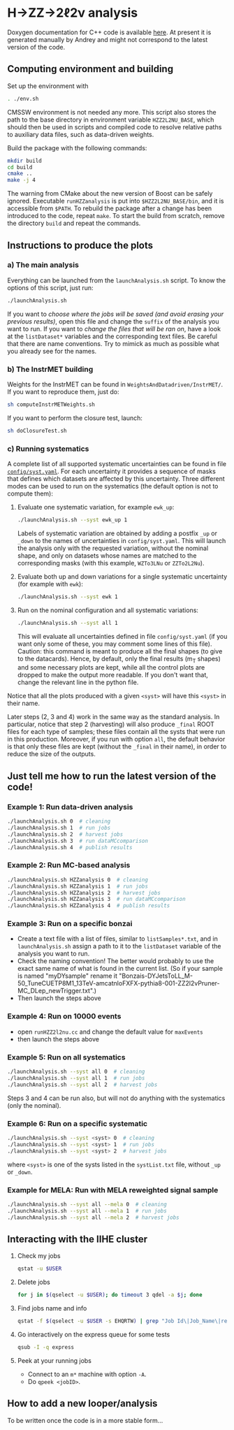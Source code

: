 # H&rarr;ZZ&rarr;2&ell;2&nu; analysis

Doxygen documentation for C++ code is available [here](http://homepage.iihe.ac.be/~aapopov/hzz2l2nu/doc/). At present it is generated manually by Andrey and might not correspond to the latest version of the code.


## Computing environment and building

Set up the environment with

```sh
. ./env.sh
```

CMSSW environment is not needed any more. This script also stores the path to the base directory in environment variable `HZZ2L2NU_BASE`, which should then be used in scripts and compiled code to resolve relative paths to auxiliary data files, such as data-driven weights.

Build the package with the following commands:

```sh
mkdir build
cd build
cmake ..
make -j 4
```

The warning from CMake about the new version of Boost can be safely ignored. Executable `runHZZanalysis` is put into `$HZZ2L2NU_BASE/bin`, and it is accessible from `$PATH`. To rebuild the package after a change has been introduced to the code, repeat `make`. To start the build from scratch, remove the directory `build` and repeat the commands.


## Instructions to produce the plots


### a) The main analysis

Everything can be launched from the `launchAnalysis.sh` script. To know the options of this script, just run:

```sh
./launchAnalysis.sh
```

If you want to *choose where the jobs will be saved (and avoid erasing your previous results)*, open this file and change the `suffix` of the analysis you want to run.
If you want to *change the files that will be ran on*, have a look at the `listDataset*` variables and the corresponding text files. Be careful that there are name conventions. Try to mimick as much as possible what you already see for the names.

### b) The InstrMET building

Weights for the InstrMET can be found in `WeightsAndDatadriven/InstrMET/`. If you want to reproduce them, just do:

```sh
sh computeInstrMETWeights.sh
```

If you want to perform the closure test, launch:

```sh
sh doClosureTest.sh
```

### c) Running systematics

A complete list of all supported systematic uncertainties can be found in file [`config/syst.yaml`](config/syst.yaml). For each uncertainty it provides a sequence of masks that defines which datasets are affected by this uncertainty. Three different modes can be used to run on the systematics (the default option is not to compute them):

1. Evaluate one systematic variation, for example `ewk_up`:

   ```sh
   ./launchAnalysis.sh --syst ewk_up 1
   ```

   Labels of systematic variation are obtained by adding a postfix `_up` or `_down` to the names of uncertainties in `config/syst.yaml`. This will launch the analysis only with the requested variation, without the nominal shape, and only on datasets whose names are matched to the corresponding masks (with this example, `WZTo3LNu` or `ZZTo2L2Nu`).

2. Evaluate both up and down variations for a single systematic uncertainty (for example with `ewk`):

   ```sh
   ./launchAnalysis.sh --syst ewk 1
   ```

3. Run on the nominal configuration and all systematic variations:

   ```sh
   ./launchAnalysis.sh --syst all 1
   ```

   This will evaluate all uncertainties defined in file `config/syst.yaml` (if you want only some of these, you may comment some lines of this file). Caution: this command is meant to produce all the final shapes (to give to the datacards). Hence, by default, only the final results (m<sub>T</sub> shapes) and some necessary plots are kept, while all the control plots are dropped to make the output more readable. If you don't want that, change the relevant line in the python file.

Notice that all the plots produced with a given `<syst>` will have this `<syst>` in their name.

Later steps (2, 3 and 4) work in the same way as the standard analysis. In particular, notice that step 2 (harvesting) will also produce `_final` ROOT files for each type of samples; these files contain all the systs that were run in this production. Moreover, if you run with option `all`, the default behavior is that only these files are kept (without the `_final` in their name), in order to reduce the size of the outputs.


## Just tell me how to run the latest version of the code!

### Example 1: Run data-driven analysis

```sh
./launchAnalysis.sh 0  # cleaning
./launchAnalysis.sh 1  # run jobs
./launchAnalysis.sh 2  # harvest jobs
./launchAnalysis.sh 3  # run dataMCcomparison
./launchAnalysis.sh 4  # publish results
```

### Example 2: Run MC-based analysis

```sh
./launchAnalysis.sh HZZanalysis 0  # cleaning
./launchAnalysis.sh HZZanalysis 1  # run jobs
./launchAnalysis.sh HZZanalysis 2  # harvest jobs
./launchAnalysis.sh HZZanalysis 3  # run dataMCcomparison
./launchAnalysis.sh HZZanalysis 4  # publish results
```

### Example 3: Run on a specific bonzai

   - Create a text file with a list of files, similar to `listSamples*.txt`, and in `launchAnalysis.sh` assign a path to it to the `listDataset` variable of the analysis you want to run.
   - Check the naming convention! The better would probably to use the exact same name of what is found in the current list. (So if your sample is named "myDYsample" rename it "Bonzais-DYJetsToLL_M-50_TuneCUETP8M1_13TeV-amcatnloFXFX-pythia8-001-ZZ2l2vPruner-MC_DLep_newTrigger.txt".)
   - Then launch the steps above

### Example 4: Run on 10000 events

   - open `runHZZ2l2nu.cc` and change the default value for `maxEvents`
   - then  launch the steps above

### Example 5: Run on all systematics

```sh
./launchAnalysis.sh --syst all 0  # cleaning
./launchAnalysis.sh --syst all 1  # run jobs
./launchAnalysis.sh --syst all 2  # harvest jobs
```

Steps 3 and 4 can be run also, but will not do anything with the systematics (only the nominal).

### Example 6: Run on a specific systematic

```sh
./launchAnalysis.sh --syst <syst> 0  # cleaning
./launchAnalysis.sh --syst <syst> 1  # run jobs
./launchAnalysis.sh --syst <syst> 2  # harvest jobs
```

where `<syst>` is one of the systs listed in the `systList.txt` file, without `_up` or `_down`.

### Example for MELA: Run with MELA reweighted signal sample

```sh
./launchAnalysis.sh --syst all --mela 0  # cleaning
./launchAnalysis.sh --syst all --mela 1  # run jobs
./launchAnalysis.sh --syst all --mela 2  # harvest jobs
```

## Interacting with the IIHE cluster

1. Check my jobs

   ```sh
   qstat -u $USER
   ```

2. Delete jobs

   ```sh
   for j in $(qselect -u $USER); do timeout 3 qdel -a $j; done
   ```

3. Find jobs name and info

   ```sh
   qstat -f $(qselect -u $USER -s EHQRTW) | grep "Job Id\|Job_Name\|resources_used.walltime"
   ```

4. Go interactively on the express queue for some tests

   ```sh
   qsub -I -q express
   ```

5. Peek at your running jobs

   - Connect to an `m*` machine with option `-A`.
   - Do `qpeek <jobID>`.


## How to add a new looper/analysis

To be written once the code is in a more stable form&hellip;
